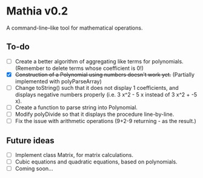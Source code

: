 # Mathia v0.2

A command-line–like tool for mathematical operations.

## To-do

- [ ] Create a better algorithm of aggregating like terms for polynomials. (Remember to delete terms whose coefficient is 0!)
- [x] ~~Construction of a Polynomial using numbers doesn't work yet.~~ (Partially implemented with polyParseArray)
- [ ] Change toString() such that it does not display 1 coefficients, and displays negative numbers properly (i.e. 3 x^2 - 5 x instead of 3 x^2 + -5 x).
- [ ] Create a function to parse string into Polynomial.
- [ ] Modify polyDivide so that it displays the procedure line-by-line.
- [ ] Fix the issue with arithmetic operations (9+2-9 returning - as the result.)

## Future ideas

- [ ] Implement class Matrix, for matrix calculations.
- [ ] Cubic equations and quadratic equations, based on polynomials.
- [ ] Coming soon...
